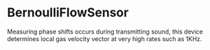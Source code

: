 # BernoulliFlowSensor
Measuring phase shifts occurs during transmitting sound, this device determines local gas velocity vector at very high rates such as 1KHz.
